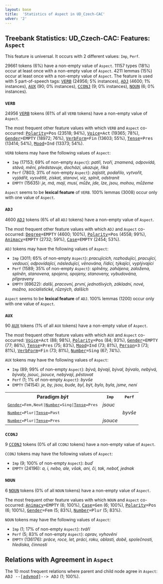 ```yaml
---
layout: base
title:  'Statistics of Aspect in UD_Czech-CAC'
udver: '2'
---
```


## Treebank Statistics: UD_Czech-CAC: Features: `Aspect`

This feature is universal.
It occurs with 2 different values: `Imp`, `Perf`.

29661 tokens (6%) have a non-empty value of `Aspect`.
11157 types (18%) occur at least once with a non-empty value of `Aspect`.
4211 lemmas (15%) occur at least once with a non-empty value of `Aspect`.
The feature is used with 5 part-of-speech tags: <tt><a href="cs_cac-pos-VERB.html">VERB</a></tt> (24956; 5% instances), <tt><a href="cs_cac-pos-ADJ.html">ADJ</a></tt> (4600; 1% instances), <tt><a href="cs_cac-pos-AUX.html">AUX</a></tt> (90; 0% instances), <tt><a href="cs_cac-pos-CCONJ.html">CCONJ</a></tt> (9; 0% instances), <tt><a href="cs_cac-pos-NOUN.html">NOUN</a></tt> (6; 0% instances).

### `VERB`

24956 <tt><a href="cs_cac-pos-VERB.html">VERB</a></tt> tokens (61% of all `VERB` tokens) have a non-empty value of `Aspect`.

The most frequent other feature values with which `VERB` and `Aspect` co-occurred: <tt><a href="cs_cac-feat-Polarity.html">Polarity</a></tt><tt>=Pos</tt> (23518; 94%), <tt><a href="cs_cac-feat-Voice.html">Voice</a></tt><tt>=Act</tt> (19365; 78%), <tt><a href="cs_cac-feat-Gender.html">Gender</a></tt><tt>=EMPTY</tt> (18972; 76%), <tt><a href="cs_cac-feat-VerbForm.html">VerbForm</a></tt><tt>=Fin</tt> (13603; 55%), <tt><a href="cs_cac-feat-Tense.html">Tense</a></tt><tt>=Pres</tt> (13414; 54%), <tt><a href="cs_cac-feat-Mood.html">Mood</a></tt><tt>=Ind</tt> (13373; 54%).

`VERB` tokens may have the following values of `Aspect`:

* `Imp` (17153; 69% of non-empty `Aspect`): <em>patří, tvoří, znamená, odpovídá, stává, mění, představuje, dochází, ukazuje, říká</em>
* `Perf` (7803; 31% of non-empty `Aspect`): <em>zajistit, podařilo, vytvořit, vyjádřit, vysvětlit, získat, stanoví, viz, splnit, odstranit</em>
* `EMPTY` (15635): <em>je, má, mají, musí, může, jde, lze, jsou, mohou, můžeme</em>

`Aspect` seems to be **lexical feature** of `VERB`. 100% lemmas (3008) occur only with one value of `Aspect`.

### `ADJ`

4600 <tt><a href="cs_cac-pos-ADJ.html">ADJ</a></tt> tokens (6% of all `ADJ` tokens) have a non-empty value of `Aspect`.

The most frequent other feature values with which `ADJ` and `Aspect` co-occurred: <tt><a href="cs_cac-feat-Degree.html">Degree</a></tt><tt>=EMPTY</tt> (4600; 100%), <tt><a href="cs_cac-feat-Polarity.html">Polarity</a></tt><tt>=Pos</tt> (4558; 99%), <tt><a href="cs_cac-feat-Animacy.html">Animacy</a></tt><tt>=EMPTY</tt> (2732; 59%), <tt><a href="cs_cac-feat-Case.html">Case</a></tt><tt>=EMPTY</tt> (2454; 53%).

`ADJ` tokens may have the following values of `Aspect`:

* `Imp` (3011; 65% of non-empty `Aspect`): <em>pracujících, rozhodující, pracující, vedoucí, odpovídající, následující, věnována, řídící, týkající, vyplývající</em>
* `Perf` (1589; 35% of non-empty `Aspect`): <em>splněny, zahájena, založena, splněn, stanovena, spojeno, spojeny, stanoveny, vybudována, připraveny</em>
* `EMPTY` (69622): <em>další, pracovní, první, jednotlivých, základní, nové, možno, socialistické, různých, dalších</em>

`Aspect` seems to be **lexical feature** of `ADJ`. 100% lemmas (1200) occur only with one value of `Aspect`.

### `AUX`

90 <tt><a href="cs_cac-pos-AUX.html">AUX</a></tt> tokens (1% of all `AUX` tokens) have a non-empty value of `Aspect`.

The most frequent other feature values with which `AUX` and `Aspect` co-occurred: <tt><a href="cs_cac-feat-Voice.html">Voice</a></tt><tt>=Act</tt> (88; 98%), <tt><a href="cs_cac-feat-Polarity.html">Polarity</a></tt><tt>=Pos</tt> (84; 93%), <tt><a href="cs_cac-feat-Gender.html">Gender</a></tt><tt>=EMPTY</tt> (77; 86%), <tt><a href="cs_cac-feat-Tense.html">Tense</a></tt><tt>=Pres</tt> (75; 83%), <tt><a href="cs_cac-feat-Mood.html">Mood</a></tt><tt>=Ind</tt> (73; 81%), <tt><a href="cs_cac-feat-Person.html">Person</a></tt><tt>=3</tt> (73; 81%), <tt><a href="cs_cac-feat-VerbForm.html">VerbForm</a></tt><tt>=Fin</tt> (73; 81%), <tt><a href="cs_cac-feat-Number.html">Number</a></tt><tt>=Sing</tt> (67; 74%).

`AUX` tokens may have the following values of `Aspect`:

* `Imp` (89; 99% of non-empty `Aspect`): <em>bývá, bývají, býval, bývalo, nebývá, bývaly, jsouc, jsouce, nebývají, pěstovat</em>
* `Perf` (1; 1% of non-empty `Aspect`): <em>byvše</em>
* `EMPTY` (14154): <em>je, by, jsou, bude, byl, být, bylo, byla, jsme, není</em>

<table>
  <tr><th>Paradigm <i>být</i></th><th><tt>Imp</tt></th><th><tt>Perf</tt></th></tr>
  <tr><td><tt><tt><a href="cs_cac-feat-Gender.html">Gender</a></tt><tt>=Fem,Neut</tt>|<tt><a href="cs_cac-feat-Number.html">Number</a></tt><tt>=Sing</tt>|<tt><a href="cs_cac-feat-Tense.html">Tense</a></tt><tt>=Pres</tt></tt></td><td><em>jsouc</em></td><td></td></tr>
  <tr><td><tt><tt><a href="cs_cac-feat-Number.html">Number</a></tt><tt>=Plur</tt>|<tt><a href="cs_cac-feat-Tense.html">Tense</a></tt><tt>=Past</tt></tt></td><td></td><td><em>byvše</em></td></tr>
  <tr><td><tt><tt><a href="cs_cac-feat-Number.html">Number</a></tt><tt>=Plur</tt>|<tt><a href="cs_cac-feat-Tense.html">Tense</a></tt><tt>=Pres</tt></tt></td><td><em>jsouce</em></td><td></td></tr>
</table>

### `CCONJ`

9 <tt><a href="cs_cac-pos-CCONJ.html">CCONJ</a></tt> tokens (0% of all `CCONJ` tokens) have a non-empty value of `Aspect`.

`CCONJ` tokens may have the following values of `Aspect`:

* `Imp` (9; 100% of non-empty `Aspect`): <em>buď</em>
* `EMPTY` (24196): <em>a, i, nebo, ale, však, ani, či, tak, neboť, jednak</em>

### `NOUN`

6 <tt><a href="cs_cac-pos-NOUN.html">NOUN</a></tt> tokens (0% of all `NOUN` tokens) have a non-empty value of `Aspect`.

The most frequent other feature values with which `NOUN` and `Aspect` co-occurred: <tt><a href="cs_cac-feat-Animacy.html">Animacy</a></tt><tt>=EMPTY</tt> (6; 100%), <tt><a href="cs_cac-feat-Case.html">Case</a></tt><tt>=Gen</tt> (6; 100%), <tt><a href="cs_cac-feat-Polarity.html">Polarity</a></tt><tt>=Pos</tt> (6; 100%), <tt><a href="cs_cac-feat-Gender.html">Gender</a></tt><tt>=Fem</tt> (5; 83%), <tt><a href="cs_cac-feat-Number.html">Number</a></tt><tt>=Plur</tt> (5; 83%).

`NOUN` tokens may have the following values of `Aspect`:

* `Imp` (1; 17% of non-empty `Aspect`): <em>tváří</em>
* `Perf` (5; 83% of non-empty `Aspect`): <em>oprav, vyhovění</em>
* `EMPTY` (136176): <em>práce, roce, let, práci, roku, oblasti, době, společnosti, hlediska, činnosti</em>

## Relations with Agreement in `Aspect`

The 10 most frequent relations where parent and child node agree in `Aspect`:
<tt>ADJ --[<tt><a href="cs_cac-dep-advmod.html">advmod</a></tt>]--> ADJ</tt> (1; 100%).

